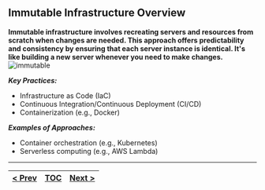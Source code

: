 ## Immutable Infrastructure Overview
**Immutable infrastructure involves recreating servers and resources from scratch when changes are needed. This approach offers predictability and consistency by ensuring that each server instance is identical. It's like building a new server whenever you need to make changes.**
![immutable](https://tekanaid.com/wp-content/uploads/terraform-vs-ansible-learn-the-differences-immutable-infrastructure.png)

**_Key Practices:_**

*   Infrastructure as Code (IaC)
*   Continuous Integration/Continuous Deployment (CI/CD)
*   Containerization (e.g., Docker)

**_Examples of Approaches:_**

*   Container orchestration (e.g., Kubernetes)
*   Serverless computing (e.g., AWS Lambda)

---
|[< Prev](s3.md)| [TOC](README.md)  | [Next >](s5.md)|
|---------------|----------------|---------------|
<!-- pagebreak -->
